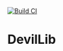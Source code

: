 [![Build CI](https://github.com/BHSRobotix/DevilLib/actions/workflows/CI.yml/badge.svg)](https://github.com/BHSRobotix/DevilLib/actions/workflows/CI.yml)

# DevilLib
